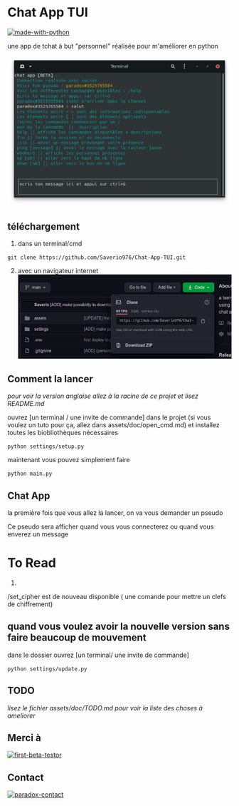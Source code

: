 # Chat App TUI

[![made-with-python](https://img.shields.io/badge/Made%20with-Python-1f425f.svg)](https://www.python.org/)

une app de tchat à but "personnel" réalisée pour m'améliorer en python

![chat-app-TUI](/assets/doc/img/chat_app_tui.png "chat-app-TUI")

## téléchargement

1) dans un terminal/cmd
```shell
git clone https://github.com/Saverio976/Chat-App-TUI.git
```

2) avec un navigateur internet
![downloadzip](/assets/doc/img/downloadzip.png "downloadzip")

## Comment la lancer

*pour voir la version anglaise allez à la racine de ce projet et lisez README.md*

ouvrez [un terminal / une invite de commande] dans le projet (si vous voulez un tuto pour ça, allez dans assets/doc/open_cmd.md)
et installez toutes les biobliothèques nécessaires
```shell
python settings/setup.py
```

maintenant vous pouvez simplement faire
```shell
python main.py
```

## Chat App

la première fois que vous allez la lancer, on va vous demander un pseudo

Ce pseudo sera afficher quand vous vous connecterez ou quand vous enverez un message

# To Read
1)
/set_cipher est de nouveau disponible ( une comande pour mettre un clefs de chiffrement)

## quand vous voulez avoir la nouvelle version sans faire beaucoup de mouvement

dans le dossier ouvrez [un terminal/ une invite de commande]
```shell
python settings/update.py
```

## TODO

*lisez le fichier assets/doc/TODO.md pour voir la liste des choses à ameliorer*

## Merci à

[![first-beta-testor](https://img.shields.io/badge/First%20Beta%20Testor-Quentin-red)](https://instagram.com/chaque_64?igshid=p6k5bmwvknk)

## Contact

[![paradox-contact](https://img.shields.io/badge/Saverio-personnex976%40gmail.com-blue)](mailto:personnex976%40gmail.com)
